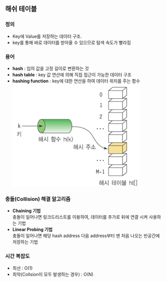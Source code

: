 ## 해쉬 테이블

### 정의
- Key에 Value를 저장하는 데이터 구조.
- key를 통해 바로 데이터를 받아올 수 있으므로 탐색 속도가 빨라짐

### 용어
- **hash** : 임의 값을 고정 길이로 변환하는 것
- **hash table** : key 값 연산에 의해 직접 접근이 가능한 데이터 구조
- **hashing function** : key에 대한 연산을 하여 데이터 위치를 주는 함수
![img](../img/hash.png)

### 충돌(Collision) 해결 알고리즘

- **Chaining 기법**<br>
충돌이 일어나면 링크드리스트를 이용하여, 데이터를 추가로 뒤에 연결 시켜 사용하는 기법
- **Linear Probing 기법**<br>
충돌이 일어나면 해당 hash address 다음 address부터 맨 처음 나오는 빈공간에 저장하는 기법

### 시간 복잡도
- 최선 : O(1)
- 최악(Collsion이 모두 발생하는 경우) : O(N)
